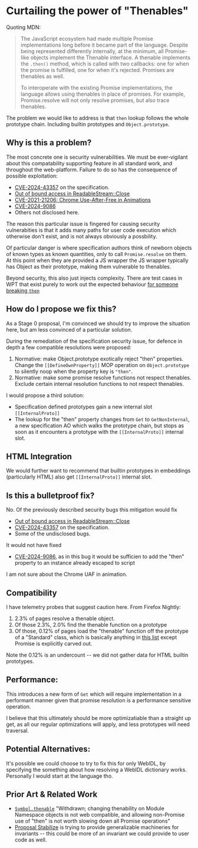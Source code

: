 # Curtailing the power of "Thenables"

Quoting MDN:

> The JavaScript ecosystem had made multiple Promise implementations long before it
> became part of the language. Despite being represented differently internally, at
> the minimum, all Promise-like objects implement the Thenable interface. A thenable
> implements the `.then()` method, which is called with two callbacks: one for when the
> promise is fulfilled, one for when it's rejected. Promises are thenables as well.
>
> To interoperate with the existing Promise implementations, the language allows using
> thenables in place of promises. For example, Promise.resolve will not only resolve
> promises, but also trace thenables.

The problem we would like to address is that `then` lookup follows the whole
prototype chain. Including builtin prototypes and `Object.prototype`.

## Why is this a problem?

The most concrete one is security vulnerabilities. We must be ever-vigilant about
this compatability supporting feature in all standard work, and throughout
the web-platform. Failure to do so has the consequence of possible exploitation:

- [CVE-2024-43357](https://github.com/tc39/ecma262/security/advisories/GHSA-g38c-wh3c-5h9r) on the specification.
- [Out of bound access in ReadableStream::Close](https://issues.chromium.org/issues/40051366)
- [CVE-2021-21206: Chrome Use-After-Free in Animations](https://googleprojectzero.github.io/0days-in-the-wild//0day-RCAs/2021/CVE-2021-21206.html)
- [CVE-2024-9086](https://www.welivesecurity.com/en/eset-research/romcom-exploits-firefox-and-windows-zero-days-in-the-wild/)
- Others not disclosed here. 

The reason this particular issue is fingered for causing security vulnerabities is
that it adds many paths for user code execution which otherwise don't exist, and
is not always obviously a possbility.

Of particular danger is where specification authors think of newborn objects of known
types as known quantities, only to call `Promise.resolve` on them. At this point 
when they are provided a JS wrapper the JS wrapper typically has Object as their 
prototype, making them vulnerable to thenables. 

Beyond security, this also just injects complexity. There are test cases in WPT that
exist purely to work out the expected behaviour [for someone breaking `then`](https://searchfox.org/mozilla-central/source/testing/web-platform/tests/fetch/api/response/response-stream-with-broken-then.any.js#4-24)

## How do I propose we fix this?

As a Stage 0 proposal, I'm convinced we should try to improve the situation here,
but am less convinced of a particular solution.

During the remediation of the specification security issue, for defence in depth a
few compatible resolutions were proposed:

1. Normative: make Object.prototype exotically reject "then" properties. Change the
   `[[DefineOwnProperty]]` MOP operation on `Object.prototype` to silently noop when
   the property key is `"then"`.
2. Normative: make some promise resolve functions not respect thenables. Exclude
   certain internal resolution functions to not respect thenables.

I would propose a third solution:

- Specification defined prototypes gain a new internal slot `[[InternalProto]]`
- The lookup for the "then" property changes from `Get` to `GetNonInternal`, a new
  specification AO which walks the prototype chain, but stops as soon as it
  encounters a prototype with the `[[InternalProto]]` internal slot.

## HTML Integration

We would further want to recommend that builtin prototypes in embeddings (particularly HTML) 
also get `[[InternalProto]]` internal slot. 

## Is this a bulletproof fix? 

No. Of the previously described security bugs this mitigation would fix 

- [Out of bound access in ReadableStream::Close](https://issues.chromium.org/issues/40051366)
- [CVE-2024-43357](https://github.com/tc39/ecma262/security/advisories/GHSA-g38c-wh3c-5h9r) on the specification.
- Some of the undisclosed bugs. 

It would not have fixed 

- [CVE-2024-9086](https://www.welivesecurity.com/en/eset-research/romcom-exploits-firefox-and-windows-zero-days-in-the-wild/), as in this bug it would be sufficien to add the "then" property to an instance already escaped to script

I am not sure about the Chrome UAF in animation.

## Compatibility

I have telemetry probes that suggest caution here. From Firefox Nightly: 

1. 2.3% of pages resolve a thenable object.
2. Of those 2.3%, 2.0% find the thenable function on a prototype
3. Of those, 0.12% of pages load the "thenable" function off the prototype of a "Standard" class,
   which is basically anything in [this list](https://searchfox.org/mozilla-central/source/js/public/ProtoKey.h#68-169)
   except Promise is explicitly carved out.

Note the 0.12% is an undercount -- we did not gather data for HTML builtin prototypes. 

## Performance:

This introduces a new form of `Get` which will require implementation in a
performant manner given that promise resolution is a performance sensitive
operation.

I believe that this ultimately should be more optimizatiable than a straight up get,
as all our regular optimizations will apply, and less prototypes will need traversal.

## Potential Alternatives:

It's possible we could choose to try to fix this for only WebIDL, by specifying the something about how
resolving a WebIDL dictionary works. Personally I would start at the language tho.

## Prior Art & Related Work

- [`Symbol.thenable`](https://github.com/tc39/proposal-symbol-thenable) "Withdrawn;
  changing thenability on Module Namespace objects is not web compatible, and
  allowing non-Promise use of "then" is not worth slowing down all Promise
  operations"
- [Proposal Stabilize](https://github.com/Agoric/proposal-stabilize/) is trying to
  provide generalizable machineries for invariants -- this could be more of
  an invariant we could provide to user code as well. 
